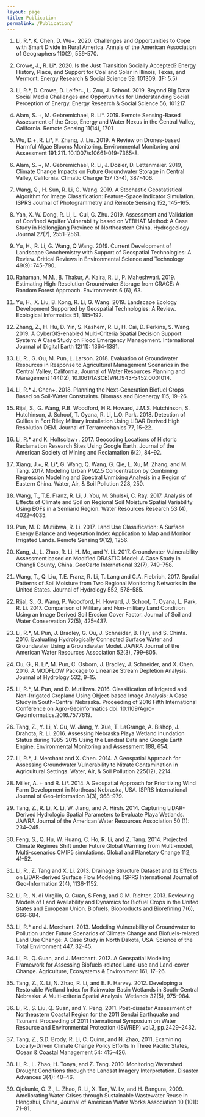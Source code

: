 ```yaml
---
layout: page
title: Publication
permalink: /Publication/
---
```


1.	Li, R.*, K. Chen, D. Wu+. 2020. Challenges and Opportunities to Cope with Smart Divide in Rural America. Annals of the American Association of Geographers 110(2), 559-570.

2.	Crowe, J., R. Li*. 2020. Is the Just Transition Socially Accepted? Energy History, Place, and Support for Coal and Solar in Illinois, Texas, and Vermont. Energy Research & Social Science 59, 101309. (IF: 5.5)

3.	Li, R.*, D. Crowe, D. Leifer+, L. Zou, J. Schoof. 2019. Beyond Big Data: Social Media Challenges and Opportunities for Understanding Social Perception of Energy. Energy Research & Social Science 56, 101217. 

4.	Alam, S. +, M. Gebremichael, R. Li*. 2019. Remote Sensing-Based Assessment of the Crop, Energy and Water Nexus in the Central Valley, California. Remote Sensing 11(14), 1701

5.	Wu, D.+, R. Li*, F. Zhang, J. Liu. 2019. A Review on Drones-based Harmful Algae Blooms Monitoring. Environmental Monitoring and Assessment 191:211. 10.1007/s10661-019-7365-8. 

6.	Alam, S. +, M. Gebremichael, R. Li, J. Dozier, D. Lettenmaier. 2019, Climate Change Impacts on Future Groundwater Storage in Central Valley, California. Climatic Change 157 (3-4), 387-406.

7.	Wang, Q., H. Sun, R. Li, G. Wang. 2019. A Stochastic Geostatistical Algorithm for Image Classification: Feature-Space Indicator Simulation. ISPRS Journal of Photogrammetry and Remote Sensing 152, 145–165.

8.	Yan, X. W. Dong, R. Li, L. Cui, G. Zhu. 2019. Assessment and Validation of Confined Aquifer Vulnerability based on VEBHAT Method: A Case Study in Heilongjiang Province of Northeastern China. Hydrogeology Journal 27(7), 2551–2561.

9.	Yu, H., R. Li, G. Wang, Q Wang. 2019. Current Development of Landscape Geochemistry with Support of Geospatial Technologies: A Review. Critical Reviews in Environmental Science and Technology 49(9): 745-790.

10.	Rahaman, M.M., B. Thakur, A. Kalra, R. Li, P. Maheshwari. 2019. Estimating High-Resolution Groundwater Storage from GRACE: A Random Forest Approach. Environments 6 (6), 63.

11.	Yu, H., X. Liu, B. Kong, R. Li, G. Wang. 2019. Landscape Ecology Development Supported by Geospatial Technologies: A Review. Ecological Informatics 51, 185–192.

12.	Zhang, Z., H. Hu, D. Yin, S. Kashem, R. Li, H. Cai, D. Perkins, S. Wang. 2019. A CyberGIS-enabled Multi-Criteria Spatial Decision Support System: A Case Study on Flood Emergency Management. International Journal of Digital Earth 12(11): 1364-1381.

13.	Li, R., G. Ou, M. Pun, L. Larson. 2018. Evaluation of Groundwater Resources in Response to Agricultural Management Scenarios in the Central Valley, California. Journal of Water Resources Planning and Management 144(12), 10.1061/(ASCE)WR.1943-5452.0001014.

14.	Li, R.* J. Chen+. 2018. Planning the Next-Generation Biofuel Crops Based on Soil-Water Constraints. Biomass and Bioenergy 115, 19–26.

15.	Rijal, S., G. Wang, P.B. Woodford, H.R. Howard, J.M.S. Hutchinson, S. Hutchinson, J. Schoof, T. Oyana, R. Li, L.O. Park. 2018. Detection of Gullies in Fort Riley Military Installation Using LiDAR Derived High Resolution DEM. Journal of Terramechanics 77, 15–22.

16.	Li, R.* and K. Holtsclaw+. 2017. Geocoding Locations of Historic Reclamation Research Sites Using Google Earth. Journal of the American Society of Mining and Reclamation 6(2), 84–92.

17.	Xiang, J.+, R. Li*, G. Wang, Q. Wang, G. Qie, L. Xu, M. Zhang, and M. Tang. 2017. Modeling Urban PM2.5 Concentration by Combining Regression Modeling and Spectral Unmixing Analysis in a Region of Eastern China. Water, Air, & Soil Pollution 228, 250.

18.	Wang, T., T.E. Franz, R. Li, J. You, M. Shulski, C. Ray. 2017. Analysis of Effects of Climate and Soil on Regional Soil Moisture Spatial Variability Using EOFs in a Semiarid Region. Water Resources Research 53 (4), 4022–4035.

19.	Pun, M. D. Mutiibwa, R. Li. 2017. Land Use Classification: A Surface Energy Balance and Vegetation Index Application to Map and Monitor Irrigated Lands. Remote Sensing 9(12), 1256. 

20.	Kang, J., L. Zhao, R. Li, H. Mo, and Y. Li. 2017. Groundwater Vulnerability Assessment based on Modified DRASTIC Model: A Case Study in Changli County, China. GeoCarto International 32(7), 749–758.

21.	Wang, T., Q. Liu, T.E. Franz, R. Li, T. Lang and C.A. Fiebrich, 2017. Spatial Patterns of Soil Moisture from Two Regional Monitoring Networks in the United States. Journal of Hydrology 552, 578–585.

22.	Rijal, S., G. Wang, P. Woodford, H. Howard, J. Schoof, T. Oyana, L. Park, R. Li. 2017. Comparison of Military and Non-military Land Condition Using an Image Derived Soil Erosion Cover Factor. Journal of Soil and Water Conservation 72(5), 425–437. 

23.	Li, R.*, M. Pun, J. Bradley, G. Ou, J. Schneider, B. Flyr, and S. Chinta. 2016. Evaluating Hydrologically Connected Surface Water and Groundwater Using a Groundwater Model. JAWRA Journal of the American Water Resources Association 52(3), 799–805.

24.	Ou, G., R. Li*, M. Pun, C. Osborn, J. Bradley, J. Schneider, and X. Chen. 2016. A MODFLOW Package to Linearize Stream Depletion Analysis. Journal of Hydrology 532, 9–15.

25.	Li, R.*, M. Pun, and D. Mutiibwa. 2016. Classification of Irrigated and Non-Irrigated Cropland Using Object-based Image Analysis: A Case Study in South-Central Nebraska. Proceeding of 2016 Fifth International Conference on Agro-Geoinformatics doi: 10.1109/Agro-Geoinformatics.2016.7577619.

26.	Tang, Z., Y. Li, Y. Gu, W. Jiang, Y. Xue, T. LaGrange, A. Bishop, J. Drahota, R. Li. 2016. Assessing Nebraska Playa Wetland Inundation Status during 1985-2015 Using the Landsat Data and Google Earth Engine. Environmental Monitoring and Assessment 188, 654.

27.	Li, R.*, J. Merchant and X. Chen. 2014. A Geospatial Approach for Assessing Groundwater Vulnerability to Nitrate Contamination in Agricultural Settings. Water, Air, & Soil Pollution 225(12), 2214.

28.	Miller, A. + and R. Li*. 2014. A Geospatial Approach for Prioritizing Wind Farm Development in Northeast Nebraska, USA. ISPRS International Journal of Geo-Information 3(3), 968–979.

29.	Tang, Z., R. Li, X. Li, W. Jiang, and A. Hirsh. 2014. Capturing LiDAR-Derived Hydrologic Spatial Parameters to Evaluate Playa Wetlands. JAWRA Journal of the American Water Resources Association 50 (1): 234–245.

30.	Feng, S., Q. Hu, W. Huang, C. Ho, R. Li, and Z. Tang. 2014. Projected Climate Regimes Shift under Future Global Warming from Multi-model, Multi-scenarios CMIP5 simulations. Global and Planetary Change 112, 41–52.

31.	Li, R., Z. Tang and X. Li. 2013. Drainage Structure Dataset and its Effects on LiDAR-derived Surface Flow Modeling. ISPRS International Journal of Geo-Information 2(4), 1136-1152.

32.	Li, R., N. di Virgilio, Q. Guan, S Feng, and G.M. Richter, 2013. Reviewing Models of Land Availability and Dynamics for Biofuel Crops in the United States and European Union. Biofuels, Bioproducts and Biorefining 7(6), 666–684.

33.	Li, R.* and J. Merchant. 2013. Modeling Vulnerability of Groundwater to Pollution under Future Scenarios of Climate Change and Biofuels-related Land Use Change: A Case Study in North Dakota, USA. Science of the Total Environment 447, 32–45.

34.	Li, R., Q. Guan, and J. Merchant. 2012. A Geospatial Modeling Framework for Assessing Biofuels-related Land-use and Land-cover Change. Agriculture, Ecosystems & Environment 161, 17–26.

35.	Tang, Z., X. Li, N. Zhao, R. Li, and E. F. Harvey. 2012. Developing a Restorable Wetland Index for Rainwater Basin Wetlands in South-Central Nebraska: A Multi-criteria Spatial Analysis. Wetlands 32(5), 975–984.

36.	Li, R., S. Liu, Q. Guan, and Y. Peng. 2011. Post-disaster Assessment of Northeastern Coastal Region for the 2011 Sendai Earthquake and Tsunami. Proceeding of 2011 International Symposium on Water Resource and Environmental Protection (ISWREP) vol.3, pp.2429–2432.

37.	Tang, Z., S.D. Brody, R. Li, C. Quinn, and N. Zhao, 2011, Examining Locally-Driven Climate Change Policy Efforts In Three Pacific States, Ocean & Coastal Management 54: 415–426.

38.	Li, R., L. Zhao, H. Tonya, and Z. Tang. 2010. Monitoring Watershed Drought Conditions through the Landsat Imagery Interpretation. Disaster Advances 3(4): 40–46.

39.	Ojekunle, O. Z., L. Zhao, R. Li, X. Tan, W. Lv, and H. Bangura, 2009. Ameliorating Water Crises through Sustainable Wastewater Reuse in Hengshui, China, Journal of American Water Works Association 10 (101): 71–81.

